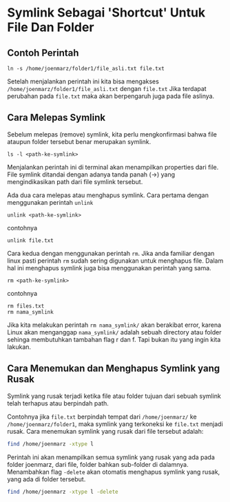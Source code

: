 # Symlink Sebagai 'Shortcut' Untuk File Dan Folder

## Contoh Perintah
```
ln -s /home/joenmarz/folder1/file_asli.txt file.txt
```
Setelah menjalankan perintah ini kita bisa mengakses `/home/joenmarz/folder1/file_asli.txt` dengan `file.txt`
Jika terdapat perubahan pada `file.txt` maka akan berpengaruh juga pada file aslinya.

## Cara Melepas Symlink
Sebelum melepas (remove) symlink, kita perlu mengkonfirmasi bahwa file ataupun folder
tersebut benar merupakan symlink.
```
ls -l <path-ke-symlink>
```
Menjalankan perintah ini di terminal akan menampilkan properties dari file. File symlink
ditandai dengan adanya tanda panah (->) yang mengindikasikan path dari file symlink
tersebut.

Ada dua cara melepas atau menghapus symlink.
Cara pertama dengan menggunakan perintah `unlink`
```
unlink <path-ke-symlink>
```
contohnya
```
unlink file.txt
```

Cara kedua dengan menggunakan perintah `rm`. Jika anda familiar dengan linux pasti perintah
`rm` sudah sering digunakan untuk menghapus file. Dalam hal ini menghapus symlink juga bisa
menggunakan perintah yang sama.
```
rm <path-ke-symlink>
```
contohnya
```
rm files.txt
rm nama_symlink 
```
Jika kita melakukan perintah `rm nama_symlink/` akan berakibat error, karena Linux akan
menganggap `nama_symlink/` adalah sebuah directory atau folder sehinga membutuhkan tambahan
flag r dan f. Tapi bukan itu yang ingin kita lakukan.

## Cara Menemukan dan Menghapus Symlink yang Rusak
Symlink yang rusak terjadi ketika file atau folder tujuan dari sebuah symlink telah terhapus
atau berpindah path.

Contohnya jika `file.txt` berpindah tempat dari `/home/joenmarz/` ke
`/home/joenmarz/folder1`, maka symlink yang terkoneksi ke `file.txt` menjadi rusak.
Cara menemukan symlink yang rusak dari file tersebut adalah:
```bash
find /home/joenmarz -xtype l
```
Perintah ini akan menampilkan semua symlink yang rusak yang ada pada folder joenmarz, dari
file, folder bahkan sub-folder di dalamnya.
Menambahkan flag `-delete` akan otomatis menghapus symlink yang rusak, yang ada di folder
tersebut.
```bash
find /home/joenmarz -xtype l -delete
```

